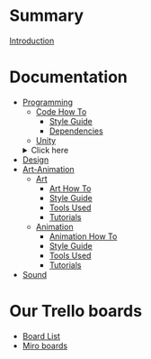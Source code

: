 # Summary

[Introduction](./introduction.md)

# Documentation
- [Programming]()
	- [Code How To](./Programming/Code_How_To.md)
		- [Style Guide](./Programming/Style_Guide.md)
		- [Dependencies](./Programming/Dependencies.md)
	- [Unity](./Programming/unity.md)
	<details>
		<summary> Click here </summary>
		- [The Interaction System](./Programming/Interaction_System.md)
		- [Items](./Programming/item_structure.md)
		- [Island Hearts](./Programming/Island_hearts.md)
		- [The Jelly](./Programming/Jelly.md)
	</details>
- [Design]()
- [Art-Animation]()
    - [Art]()
	    - [Art How To](./Programming/Code_How_To.md)
		- [Style Guide]()
		- [Tools Used]()
		- [Tutorials]()
    - [Animation]()
        - [Animation How To]()
		- [Style Guide]()
		- [Tools Used]()
		- [Tutorials]()	
- [Sound]()

# Our Trello boards
- [Board List]()
- [Miro boards]()
